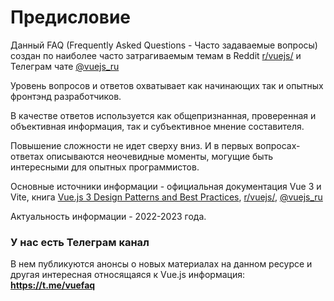 # Предисловие

Данный FAQ (Frequently Asked Questions - Часто задаваемые вопросы) создан по наиболее часто затрагиваемым темам в Reddit [r/vuejs/](https://www.reddit.com/r/vuejs/) и Телеграм чате [@vuejs_ru](https://t.me/vuejs_ru)

Уровень вопросов и ответов охватывает как начинающих так и опытных фронтэнд разработчиков.

В качестве ответов используется как общепризнанная, проверенная и объективная информация, так и субъективное мнение составителя.

Повышение сложности не идет сверху вниз. И в первых вопросах-ответах описываются неочевидные моменты, могущие быть интересными для опытных программистов.

Основные источники информации - официальная документация Vue 3 и Vite, книга [Vue.js 3 Design Patterns and Best Practices](https://www.oreilly.com/library/view/vuejs-3-design/9781803238074/), [r/vuejs/](https://www.reddit.com/r/vuejs/), [@vuejs_ru](https://t.me/vuejs_ru)

Актуальность информации - 2022-2023 года.

### У нас есть Телеграм канал

В нем публикуются анонсы о новых материалах на данном ресурсе и другая интересная относящаяся к Vue.js информация: <b><a target="_blank" href="https://t.me/vuefaq">https://t.me/vuefaq</a></b>
